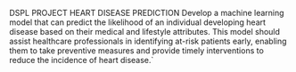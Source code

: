 DSPL PROJECT HEART DISEASE PREDICTION
Develop a machine learning model that can predict the likelihood of an individual developing heart disease based on their medical and lifestyle attributes. This model should assist healthcare professionals in identifying at-risk patients early, enabling them to take preventive measures and provide timely interventions to reduce the incidence of heart disease.`

